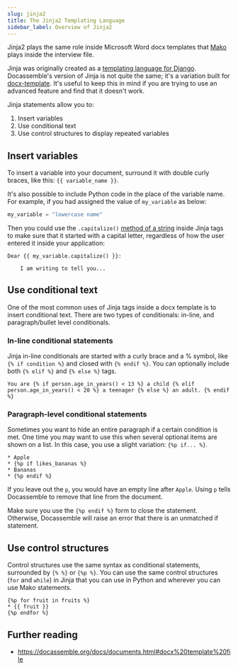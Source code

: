 ```yaml
---
slug: jinja2
title: The Jinja2 Templating Language
sidebar_label: Overview of Jinja2
---
```


Jinja2 plays the same role inside Microsoft Word docx templates that
[Mako](mako.md) plays inside the interview file. 

Jinja was originally created as a [templating language for Django](https://jinja.palletsprojects.com/en/2.9.x/).
Docassemble's version of Jinja is not quite the same; it's a variation built for 
[docx-template](https://docxtpl.readthedocs.io/en/latest/). It's useful to keep this in mind if you are
trying to use an advanced feature and find that it doesn't work.

Jinja statements allow you to:

1. Insert variables
1. Use conditional text
1. Use control structures to display repeated variables

## Insert variables

To insert a variable into your document, surround it with double curly braces, like this: `{{ variable_name }}`.

It's also possible to include Python code in the place of the variable name. For example, if you had 
assigned the value of `my_variable` as below:

```python
my_variable = "lowercase name"
```

Then you could use the `.capitalize()` [method of a string](https://docs.python.org/2.5/lib/string-methods.html)
inside Jinja tags to make sure that it started with a capital letter, regardless of how the user entered it inside
your application:

```jinja
Dear {{ my_variable.capitalize() }}:

    I am writing to tell you...
```

## Use conditional text

One of the most common uses of Jinja tags inside a docx template is to insert conditional text. There are two types
of conditionals: in-line, and paragraph/bullet level conditionals.

### In-line conditional statements

Jinja in-line conditionals are started with a curly brace and a % symbol, like `{% if condition %}` and closed with `{% endif %}`. You can optionally include both `{% elif %}` and `{% else %}` tags.

```jinja
You are {% if person.age_in_years() < 13 %} a child {% elif person.age_in_years() < 20 %} a teenager {% else %} an adult. {% endif %}
```

### Paragraph-level conditional statements

Sometimes you want to hide an entire paragraph if a certain condition is met. One time you may want to use this when several optional items are shown on a list. In this case, you use a slight variation: `{%p if... %}`.

```jinja
* Apple
* {%p if likes_bananas %}
* Bananas
* {%p endif %}
```

If you leave out the `p`, you would have an empty line after `Apple`. Using `p` tells Docassemble to remove that line from the document.

Make sure you use the `{%p endif %}` form to close the statement. Otherwise, Docassemble will raise an error that there is an unmatched if statement.

## Use control structures

Control structures use the same syntax as conditional statements, surrounded by `{% %}` or `{%p %}`. You can use the same control structures (`for` and `while`) in Jinja that you can use in Python and wherever you can use Mako statements.

```jinja
{%p for fruit in fruits %}
* {{ fruit }}
{%p endfor %}
```

## Further reading

* https://docassemble.org/docs/documents.html#docx%20template%20file